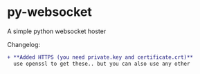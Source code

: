 # py-websocket
A simple python websocket hoster

Changelog:

```diff
+ **Added HTTPS (you need private.key and certificate.crt)**
  use openssl to get these.. but you can also use any other
```
